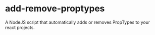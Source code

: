 # add-remove-proptypes
A NodeJS script that automatically adds or removes PropTypes to your react projects.
